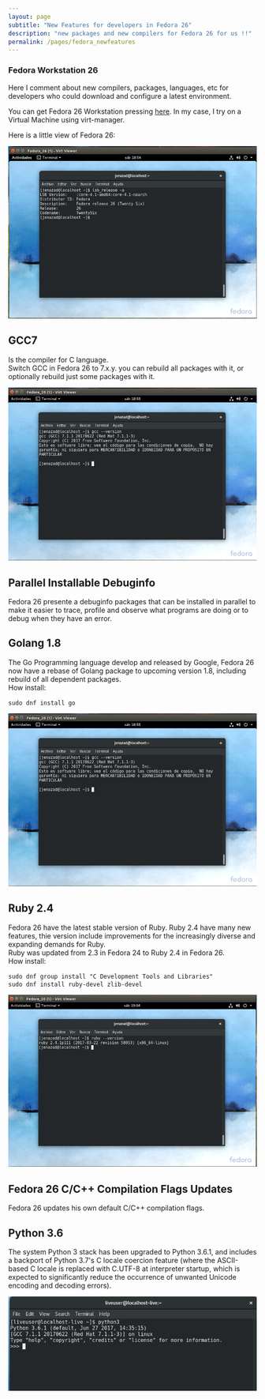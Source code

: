 ```yaml
---
layout: page
subtitle: "New Features for developers in Fedora 26"
description: "new packages and new compilers for Fedora 26 for us !!"
permalink: /pages/fedora_newfeatures
---
```

### Fedora Workstation 26

Here I comment about new compilers, packages, languages, etc for developers who could download and configure a latest environment.

You can get Fedora 26 Workstation pressing [here](https://getfedora.org/es/workstation/download/).  In my case, I try on a Virtual Machine using virt-manager.

Here is a little view of Fedora 26:

![Fedora](/pages/fedora/fedora_26.png)

## GCC7
Is the compiler for C language.  
Switch GCC in Fedora 26 to 7.x.y. you can rebuild all packages with it, or optionally rebuild just some packages with it.

![GCC](/pages/fedora/gcc_7.png)

## Parallel Installable Debuginfo
Fedora 26 presente a debuginfo packages that can be installed in parallel to make it easier to trace, profile and observe what programs are doing or to debug when they have an error.

## Golang 1.8
The Go Programming language develop and released by Google, Fedora 26 now have a rebase of Golang package to upcoming version 1.8, including rebuild of all dependent packages.  
How install:

    sudo dnf install go

![Go](/pages/fedora/gcc_7.png)

## Ruby 2.4
Fedora 26 have the latest stable version of Ruby. Ruby 2.4 have many new features, thie version include improvements for the increasingly diverse and expanding demands for Ruby.  
Ruby was updated from 2.3 in Fedora 24 to Ruby 2.4 in Fedora 26.  
How install:

    sudo dnf group install "C Development Tools and Libraries"
    sudo dnf install ruby-devel zlib-devel

![Ruby](/pages/fedora/ruby_24.png)

## Fedora 26 C/C++ Compilation Flags Updates
Fedora 26 updates his own default C/C++ compilation flags.

## Python 3.6
The system Python 3 stack has been upgraded to Python 3.6.1, and includes a backport of Python 3.7's C locale coercion feature (where the ASCII-based C locale is replaced with C.UTF-8 at interpreter startup, which is expected to significantly reduce the occurrence of unwanted Unicode encoding and decoding errors).

![python](/pages/fedora/python_36.png)
